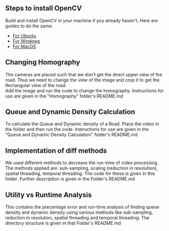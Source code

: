 ## Steps to install OpenCV

Build and install OpenCV in your machine if you already haven't. Here are guides to do the same:
* [For Ubuntu](http://techawarey.com/programming/install-opencv-c-c-in-ubuntu-18-04-lts-step-by-step-guide/) 
* [For Windows](https://cv-tricks.com/how-to/installation-of-opencv-4-1-0-in-windows-10-from-source/)
* [For MacOS](https://docs.opencv.org/master/d0/db2/tutorial_macos_install.html)

## Changing Homography

The cameras are placed such that we don't get the direct upper view of the road. Thus we need to change the view of the image and crop it to get the Rectangular view of the road.  
Add the image and run the code to change the homography. Instructions for use are given in the "Homography" folder's README.md
    
## Queue and Dynamic Density Calculation

To calculate the Queue and Dynamic density of a Road. Place the video in the folder and then run the code. Instructions for use are given in the "Queue and Dynamic Density Calculation" folder's README.md

## Implementation of diff methods

We used different methods to decrease the run-time of video processing. The methods applied are: sub-sampling, scaling (reduction in resolution), spatial threading, temporal threading. The code for these is given in this folder. Further description is given in the Folder's README.md

## Utility vs Runtime Analysis

This contains the precentage error and run-time analysis of finding queue density and dynamic density using various methods like sub-sampling, reduction in resolution, spatial threading and temporal threading. The directory structure is given in that Folder's README.md